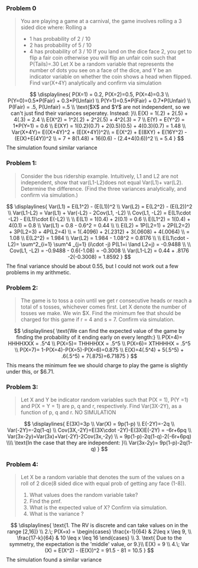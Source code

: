 
### Problem 0
> You are playing a game at a carnival, the game involves rolling a 3 sided dice where: Rolling a 
> - 1 has probability of 2 / 10  
> - 2 has probability of 5 / 10
> - 4 has probability of 3 / 10
> If you land on the dice face 2, you get to flip a fair coin otherwise  you will flip an unfair coin such that P(Tails)=.30 Let X be a random variable that represents the number of dots you see on a face of the dice, and Y be an indicator variable on whether the coin shows a head when flipped.  
> Find var(X+4Y) analytically and confirm via simulation

$$ 
\displaylines{
P(X=1) = 0.2, P(X=2)=0.5, P(X=4)=0.3 \\
P(Y=0)=0.5*P(Fair) + 0.3*P(Unfair) \\
P(Y=1)=0.5*P(Fair) + 0.7*P(Unfair) \\
P(Fair) = .5, P(Unfair) =.5 \\
\text{$X$ and $Y$ are not independent, so we can't just find their variances seperatey. Instead: }\\
E(X) = 1(.2) + 2(.5) + 4(.3) = 2.4 \\
E(X^2) = 1^2(.2) + 2^2(.5) + 4^2(.3) = 7 \\
E(Y) = E(Y^2) = 1*P(Y=1) = 0.6 \\
E(XY) = 1(0.2)(0.7) + 2(0.5)(0.5) + 4(0.3)(0.7) = 1.48 \\
Var(X+4Y)= E((X+4Y)^2 + (E(X+4Y))^2\\
= E(X^2) + E(8XY) + E(16Y^2) - (E(X)+E(4Y))^2 \\
= 7 + 8(1.48) + 16(0.6) - (2.4+4(0.6))^2 \\
= 5.4
}
$$
The simulation found similar variance

### Problem 1:
> Consider the bus ridership example. Intuitively, L1 and L2 are not independent, show that var(L1-L2)does not equal Var(L1)+ var(L2). Determine the difference. (Find the three variances analytically, and confirm via simulation.)

$$ 
\displaylines{
Var(L1) = E(L1^2) - (E(L1))^2 \\
Var(L2) = E(L2^2) - (E(L2))^2 \\
Var(L1-L2) = Var(L1) + Var(-L2) - 2Cov(L1, -L2) \\
Cov(L1, -L2) = E(L1\cdot -L2) - E(L1)\cdot E(-L2) \\
\\
E(L1) = 1(0.4) + 2(0.1) = 0.6 \\
E(L1^2) = 1(0.4) + 4(0.1) = 0.8 \\
Var(L1) = 0.8 - 0.6^2 = 0.44 \\
\\
E(L2) = 1P(L2=1) + 2P(L2=2) + 3P(L2=3) + 4P(L2=4)  \\
= 1(.4096) + 2(.2312) + 3(.0608) + 4(.0064) \\
= 1.08 \\
E(L2^2) = 1.984 \\
Var(L2) = 1.984 - 1.08^2 = 0.8176 \\
\\
E(L1\cdot -L2)= \sum^2_{i=1} \sum^4 _{j=1} (i\cdot -j) P(L1=i \land L2=j) = -0.9488 \\
\\
Cov(L1, -L2) = -0.9488 - 0.6(-1.08) = -0.3008 \\
Var(L1-L2) = 0.44 + .8176 -2(-0.3008) = 1.8592
}
$$
The final variance should be about 0.55, but I could not work out a few problems in my arithmetic.

### Problem 2:
> The game is to toss a coin until we get r consecutive heads or reach a total of s tosses, whichever comes first. Let X denote the number of tosses we make. We win $X. Find the minimum fee that should be charged for this game if r = 4 and s = 7. Confirm via simulation.

$$ 
\displaylines{
\text{We can find the expected value of the game by finding the probability of it ending early on every length:} \\
P(X=4)= HHHHXXX = .5^4 \\
P(X=5)= THHHHXX = .5^5 \\
P(X=6)= XTHHHHX = .5^5 \\
P(X=7)= 1-P(X=4)-P(X=5)-P(X=6)=0.875 \\
E(X)=4(.5^4) + 5(.5^5) + .6(.5^5) + 7(.875)=6.71875
}
$$
This means the minimum fee we should charge to play the game is slightly under this, or $6.71.

### Problem 3:
> Let X and Y be indicator random variables such that P(X = 1), P(Y =1) and P(X = Y = 1) are p, q and r, respectively. Find Var(3X-2Y), as a function of p, q and r. NO SIMULATION

$$
\displaylines{
E(3X)=3p \\
Var(X) = 9p(1-p) \\
E(-2Y)=-2q \\
Var(-2Y)=-2q(1-q) \\
Cov(3X,-2Y)=E(3X\cdot -2Y)-E(3X)E(-2Y) = -6r+6pq \\
Var(3x-2y)=Var(3x)+Var(-2Y)-2Cov(3x,-2y) \\
= 9p(1-p)-2q(1-q)-2(-6r+6pq) \\\\
\text{In the case that they are independent: }\\
Var(3x-2y)= 9p(1-p)-2q(1-q)
}
$$


### Problem 4:
> Let X be a random variable that denotes the sum of the values on a roll of 2 dice(8 sided dice with equal prob of getting any face (1-8)).
> 1. What values does the random variable take?
> 2. Find the pmf.
> 3. What is the expected value of X? Confirm via simulation.
> 4. What is the variance ?

$$
\displaylines{
\text{1. The RV is discrete and can take values on in the range [2,16]} \\
2.\; 
P(X=x) = \begin{cases} 
\frac{x-1}{64} & 2\leq x \leq 9, \\ 
\frac{17-k}{64} & 10 \leq x \leq 16  
\end{cases} \\
3. \text{ Due to the symmetry, the expectation is the 'middle' value, or 9.}\\
E(X) = 9 \\
4.\; Var (X) = E(X^2) - (E(X))^2 = 91.5 - 81 = 10.5
}
$$
The simulation found a similar variance